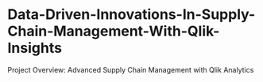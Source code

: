 # Data-Driven-Innovations-In-Supply-Chain-Management-With-Qlik-Insights
Project Overview: Advanced Supply Chain Management with Qlik Analytics
